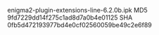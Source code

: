 enigma2-plugin-extensions-line-6.2.0b.ipk
MD5 9fd7229dd14f275c1ad8d7a0b4e01125
SHA 0fb5d472193977bd4e0cf02560059be49c2e6f89

